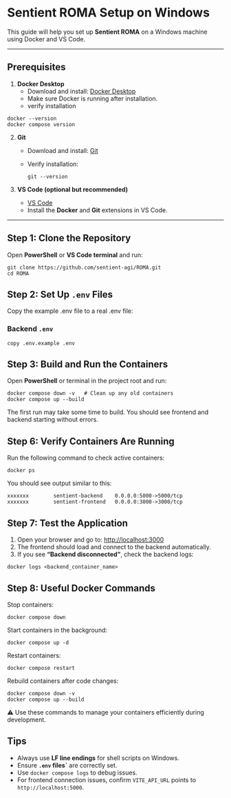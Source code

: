 # Sentient ROMA Setup on Windows

This guide will help you set up **Sentient ROMA** on a Windows machine using Docker and VS Code.

---

## Prerequisites

1. **Docker Desktop**
   - Download and install: [Docker Desktop](https://www.docker.com/products/docker-desktop)
   - Make sure Docker is running after installation.
   - verify installation
  ```
  docker --version
docker compose version
 ```

2. **Git**
   - Download and install: [Git](https://git-scm.com/downloads)
   - Verify installation:

     ```
     git --version
     ```

3. **VS Code (optional but recommended)**
   - [VS Code](https://code.visualstudio.com/)
   - Install the **Docker** and **Git** extensions in VS Code.

---

## Step 1: Clone the Repository

Open **PowerShell** or **VS Code terminal** and run:

```
git clone https://github.com/sentient-agi/ROMA.git
cd ROMA
 ```

## Step 2: Set Up `.env` Files

Copy the example .env file to a real .env file:

### Backend `.env`

```
copy .env.example .env
 ```

## Step 3: Build and Run the Containers

Open **PowerShell** or terminal in the project root and run:

```
docker compose down -v   # Clean up any old containers
docker compose up --build
 ```
The first run may take some time to build.
You should see frontend and backend starting without errors.

## Step 6: Verify Containers Are Running

Run the following command to check active containers:

```
docker ps
```
You should see output similar to this:
```CONTAINER ID   IMAGE               PORTS
xxxxxxx        sentient-backend    0.0.0.0:5000->5000/tcp
xxxxxxx        sentient-frontend   0.0.0.0:3000->3000/tcp
```

## Step 7: Test the Application

1. Open your browser and go to: [http://localhost:3000](http://localhost:3000)
2. The frontend should load and connect to the backend automatically.
3. If you see **“Backend disconnected”**, check the backend logs:

```
docker logs <backend_container_name>
```


## Step 8: Useful Docker Commands

Stop containers:

```
docker compose down
```
Start containers in the background:
```
docker compose up -d
```

Restart containers:
```
docker compose restart
```

Rebuild containers after code changes:
```
docker compose down -v
docker compose up --build
```

⚠️ Use these commands to manage your containers efficiently during development.

## Tips

- Always use **LF line endings** for shell scripts on Windows.
- Ensure **`.env` files`** are correctly set.
- Use `docker compose logs` to debug issues.
- For frontend connection issues, confirm `VITE_API_URL` points to `http://localhost:5000`.


